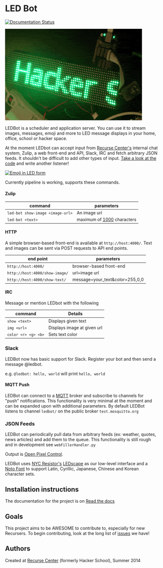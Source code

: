 LED Bot
=========

[![Documentation Status](https://readthedocs.org/projects/led-bot/badge/?version=latest)](https://readthedocs.org/projects/led-bot/?badge=latest)

![marquee](./docs/marquee.gif)

LEDBot is a scheduler and application server. You can use it to stream images, messages, emoji and more to LED message displays in
your home, office, school or hacker space.

At the moment LEDbot can accept input from
[Recurse Center's](https://recurse.com) internal chat system, Zulip, a web front-end and API, Slack, IRC and fetch arbitrary JSON feeds. It shouldn't be difficult to add other types of input. [Take a look at the code](https://github.com/marqsm/LED-bot/blob/master/LEDBot/bot_scheduler.py#L252) and write another listener!

[![Emoji in LED form](http://img.youtube.com/vi/J9WWJnb6t8M/0.jpg)](http://www.youtube.com/watch?v=J9WWJnb6t8M)

Currently pipeline is working, supports these commands.

#### Zulip

| command                              | parameters         |
| ------------------------------------ | ------------------ |
| ```led-bot show-image <image-url>``` | An image url  |
| ```led-bot <text>```       | maximum of [1000](https://github.com/marqsm/LED-bot/blob/master/textRenderer.py#L12) characters  |

#### HTTP

A simple browser-based front-end is available at ```http://host:4000/```. Text and images can be sent via POST requests to API end points.

| end point                             | parameters         |
| ------------------------------------  | ------------------ |
| ```http://host:4000/```    			| browser-based front-end |
| ```http://host:4000/show-image/```    | url=image url  |
| ```http://host:4000/show-text/```     | message=your_text&color=255,0,0  |

#### IRC

Message or mention LEDbot with the following

| command                            | Details         |
| ------------------------------------  | ------------------ |
| ```show <text>```    					| Displays given text  |
| ```img <url>```     					| Displays image at given url  |
| ```color <r> <g> <b>```     					| Sets text color  |

### Slack

LEDBot now has basic support for Slack. Register your bot and then send a message @ledbot.

e.g. `@ledbot: hello, world` will print `hello, world`


#### MQTT Push

LEDBot can connect to a [MQTT](http://www.eclipse.org/paho/) broker and subscribe to channels for "push" notifications. This functionality is very minimal at the moment and can be expanded upon with additional parameters. By default LEDBot listens to channel `ledbot/` on the public broker `test.mosquitto.org`

### JSON Feeds

LEDBot can periodically pull data from arbitrary feeds (ex: weather, quotes, news articles) and add them to the queue. This functionality is still rough and in development see `webFillerHandler.py`

Output is [Open Pixel Control](http://openpixelcontrol.org/).

LEDBot uses [NYC Resistor's](http://www.nycresistor.com/2013/09/12/octoscroller/)
[LEDscape](https://github.com/osresearch/LEDscape) as our low-level interface and a [Noto Font](https://code.google.com/p/noto/) to support Latin, Cyrillic, Japanese, Chinese and Korean character sets.

## Installation instructions

The documentation for the project is on
[Read the docs](http://led-bot.readthedocs.org/en/latest/)

## Goals

This project aims to be AWESOME to contribute to, especially for new Recursers.  To begin contributing, look at the long list of
[issues](https://github.com/marqsm/LED-bot/issues) we have!

## Authors

Created at [Recurse Center](https://recurse.com) (formerly Hacker School), Summer 2014
